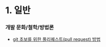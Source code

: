 # 1.  일반

### 개발 문화/철학/방법론
- [git 초보를 위한 풀리퀘스트(pull request) 방법](https://wayhome25.github.io/git/2017/07/08/git-first-pull-request-story)
